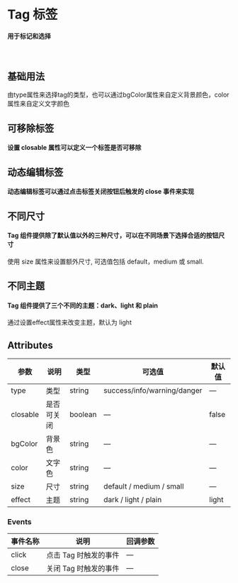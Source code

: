 <script setup>
import demo1 from './demo1.vue'
import demo2 from './demo2.vue'
import demo3 from './demo3.vue'
import demo4 from './demo4.vue'
import demo5 from './demo5.vue'
import preview from '@/components/preview.vue'
</script>


# Tag 标签

#### 用于标记和选择

<br/>

## 基础用法
由type属性来选择tag的类型，也可以通过bgColor属性来自定义背景颜色，color属性来自定义文字颜色
<div class="source">
  <demo1/>
</div>
<preview compName="tag" demoName="demo1"/>


## 可移除标签

#### 设置 closable 属性可以定义一个标签是否可移除
<div class="source">
  <demo2/>
</div>
<preview compName="tag" demoName="demo2"/>


## 动态编辑标签

#### 动态编辑标签可以通过点击标签关闭按钮后触发的 close 事件来实现
<div class="source">
  <demo3/>
</div>
<preview compName="tag" demoName="demo3"/>


## 不同尺寸

#### Tag 组件提供除了默认值以外的三种尺寸，可以在不同场景下选择合适的按钮尺寸
使用 size 属性来设置额外尺寸, 可选值包括 default，medium 或 small.
<div class="source">
  <demo4/>
</div>
<preview compName="tag" demoName="demo4"/>


## 不同主题

#### Tag 组件提供了三个不同的主题：dark、light 和 plain
通过设置effect属性来改变主题，默认为 light
<div class="source">
  <demo5/>
</div>
<preview compName="tag" demoName="demo5"/>


## Attributes
| 参数      | 说明          | 类型      | 可选值                         | 默认值  |
|---------- |-------------- |---------- |------------------------------ |-------- |
| type | 类型 | string | success/info/warning/danger | — |
| closable | 是否可关闭 | boolean | — | false |
| bgColor | 背景色 | string | — | —  |
| color  | 文字色 | string | — | — |
| size  | 尺寸 | string | default / medium / small | — |
| effect | 主题 | string | dark / light / plain | light |


### Events
| 事件名称 | 说明 | 回调参数 |
|---------- |-------- |---------- |
| click | 点击 Tag 时触发的事件 | — |
| close | 关闭 Tag 时触发的事件 | — |


<br/>



